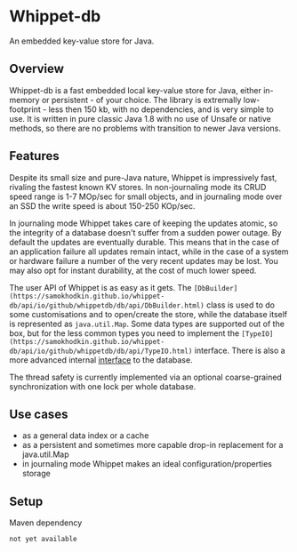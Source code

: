 # Whippet-db

An embedded key-value store for Java.

## Overview

Whippet-db is a fast embedded local key-value store for Java, either in-memory or persistent - of your choice. The library is extremally low-footprint - less then 150 kb, with no dependencies, and is very simple to use. It is written in pure classic Java 1.8 with no use of Unsafe or native methods, so there are no problems with transition to newer Java versions.

## Features

Despite its small size and pure-Java nature, Whippet is impressively fast, rivaling the fastest known KV stores. In non-journaling mode its CRUD speed range  is 1-7 MOp/sec for small objects, and in journaling mode over an SSD the write speed is about 150-250 KOp/sec.

In journaling mode Whippet takes care of keeping the updates atomic, so the integrity of a database doesn't suffer from a sudden power outage. By default the updates are eventually durable. This means that in the case of an application failure all updates remain intact, while in the case of a system or hardware failure a number of the very recent updates may be lost. You may also opt for instant durability, at the cost of much lower speed.

The user API of Whippet is as easy as it gets. The `[DbBuilder](https://samokhodkin.github.io/whippet-db/api/io/github/whippetdb/db/api/DbBuilder.html)` class is used to do some customisations and to open/create the store, while the database itself is represented as  `java.util.Map`. Some data types are supported out of the box, but for the less common types you need to implement the `[TypeIO](https://samokhodkin.github.io/whippet-db/api/io/github/whippetdb/db/api/TypeIO.html)` interface. There is also a more advanced internal [interface](https://samokhodkin.github.io/whippet-db/api/io/github/whippetdb/db/api/Db.html) to the database.

The thread safety is currently implemented via an optional coarse-grained synchronization with one lock per whole database.

## Use cases

* as a general data index or a cache
* as a persistent and sometimes more capable drop-in replacement for a java.util.Map
* in journaling mode Whippet makes an ideal configuration/properties storage

## Setup

Maven dependency
````
not yet available
````


